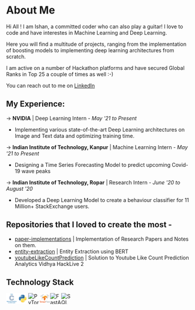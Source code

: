 # About Me
Hi All ! I am Ishan, a committed coder who can also play a guitar! I love to code and have interestes in Machine Learning and Deep Learning.
  
Here you will find a multitude of projects, ranging from the implementation of boosting models to implementing deep learning architectures from scratch.

I am active on a number of Hackathon platforms and have secured Global Ranks in Top 25 a couple of times as well :-)
  
You can reach out to me on [LinkedIn](https://www.linkedin.com/in/ishandutta0098)

## My Experience:
-> **NVIDIA** | Deep Learning Intern - _May '21 to Present_                                                                      
- Implementing various state-of-the-art Deep Learning architectures on Image and Text data and optimizing training time.

-> **Indian Institute of Technology, Kanpur** | Machine Learning Intern - _May '21 to Present_                                   
- Designing a Time Series Forecasting Model to predict upcoming Covid-19 wave peaks

-> **Indian Institute of Technology, Ropar** | Research Intern - _June '20 to August '20_                                        
- Developed a Deep Learning Model to create a behaviour classifier for 11 Million+ StackExchange users.

## Repositories that I loved to create the most - 
- [paper-implementations](https://github.com/ishandutta0098/paper-implementations) | Implementation of Research Papers and Notes on them.
- [entity-extraction](https://github.com/ishandutta0098/entity-extraction) | Entity Extraction using BERT
- [youtubeLikeCountPrediction](https://github.com/ishandutta0098/youtubeLikeCountPrediction) | Solution to Youtube Like Count Prediction Analytics Vidhya HackLive 2

## Technology Stack
<img align="left" alt="C/C++" width="30px" height="30px" src="https://raw.githubusercontent.com/github/explore/80688e429a7d4ef2fca1e82350fe8e3517d3494d/topics/c/c.png"/>
<img align="left" alt="Python" width="30px" height="30px" src="https://raw.githubusercontent.com/github/explore/80688e429a7d4ef2fca1e82350fe8e3517d3494d/topics/python/python.png"/>
<img align="left" alt="PyTorch" width="30px" height="30px" src="https://blog.paperspace.com/content/images/2019/10/pytorch-logo-1.png"/>
<img align="left" alt="Tensorflow" width="30px" height="30px" src="https://raw.githubusercontent.com/github/explore/80688e429a7d4ef2fca1e82350fe8e3517d3494d/topics/tensorflow/tensorflow.png"/>
<img align="left" alt="FastAI" width="30px" height="30px" src="https://buzz-prod-photos.global.ssl.fastly.net/img/87a50dce-a64d-4747-b152-30f2f13e80ef"/>
<img align="left" alt="SQL" width="30px" height="30px" src="https://banner2.cleanpng.com/20180526/oqt/kisspng-microsoft-sql-server-mysql-database-logo-5b098c6ebad6d7.7316225815273524307653.jpg"/>

